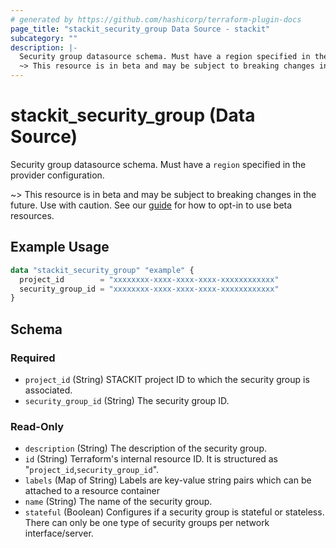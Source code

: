 ```yaml
---
# generated by https://github.com/hashicorp/terraform-plugin-docs
page_title: "stackit_security_group Data Source - stackit"
subcategory: ""
description: |-
  Security group datasource schema. Must have a region specified in the provider configuration.
  ~> This resource is in beta and may be subject to breaking changes in the future. Use with caution. See our guide https://registry.terraform.io/providers/stackitcloud/stackit/latest/docs/guides/opting_into_beta_resources for how to opt-in to use beta resources.
---
```


# stackit_security_group (Data Source)

Security group datasource schema. Must have a `region` specified in the provider configuration.

~> This resource is in beta and may be subject to breaking changes in the future. Use with caution. See our [guide](https://registry.terraform.io/providers/stackitcloud/stackit/latest/docs/guides/opting_into_beta_resources) for how to opt-in to use beta resources.

## Example Usage

```terraform
data "stackit_security_group" "example" {
  project_id        = "xxxxxxxx-xxxx-xxxx-xxxx-xxxxxxxxxxxx"
  security_group_id = "xxxxxxxx-xxxx-xxxx-xxxx-xxxxxxxxxxxx"
}
```

<!-- schema generated by tfplugindocs -->
## Schema

### Required

- `project_id` (String) STACKIT project ID to which the security group is associated.
- `security_group_id` (String) The security group ID.

### Read-Only

- `description` (String) The description of the security group.
- `id` (String) Terraform's internal resource ID. It is structured as "`project_id`,`security_group_id`".
- `labels` (Map of String) Labels are key-value string pairs which can be attached to a resource container
- `name` (String) The name of the security group.
- `stateful` (Boolean) Configures if a security group is stateful or stateless. There can only be one type of security groups per network interface/server.
